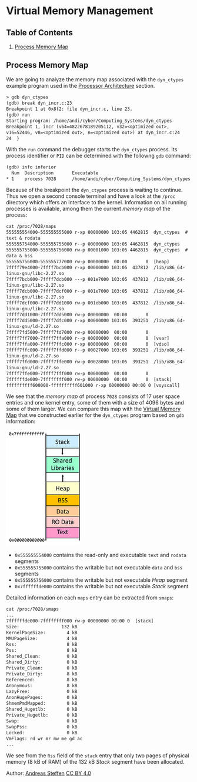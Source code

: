 # Virtual Memory Management

## Table of Contents
1. [Process Memory Map](#section1)

## Process Memory Map <a name="section1"></a>

We are going to analyze the memory map associated with the `dyn_ctypes` example program used in the [Processor Architecture][PA_HEAP] section.
```assembly
> gdb dyn_ctypes
(gdb) break dyn_incr.c:23
Breakpoint 1 at 0x8f2: file dyn_incr.c, line 23.
(gdb) run
Starting program: /home/andi/cyber/Computing_Systems/dyn_ctypes 
Breakpoint 1, incr (v64=4822678189205112, v32=<optimized out>, v16=52446, v8=<optimized out>, n=<optimized out>) at dyn_incr.c:24
24	}
```
With the `run` command the debugger starts the `dyn_ctypes` process. Its process identifier or `PID` can be determined with the followng `gdb` command:
```assembly
(gdb) info inferior
  Num  Description       Executable        
* 1    process 7028      /home/andi/cyber/Computing_Systems/dyn_ctypes 
```
Because of the breakpoint the `dyn_ctypes` process is waiting to continue. Thus we open a second console terminal and have a look at the `/proc` directory which offers an interface to the kernel. Information on all running processes is available, among them the current *memory map* of the process:
```console
cat /proc/7028/maps
555555554000-555555555000 r-xp 00000000 103:05 4462815  dyn_ctypes  # text & rodata
555555754000-555555755000 r--p 00000000 103:05 4462815  dyn_ctypes
555555755000-555555756000 rw-p 00001000 103:05 4462815  dyn_ctypes  # data & bss
555555756000-555555777000 rw-p 00000000  00:00       0  [heap]
7ffff79e4000-7ffff7bcb000 r-xp 00000000 103:05  437812  /lib/x86_64-linux-gnu/libc-2.27.so
7ffff7bcb000-7ffff7dcb000 ---p 001e7000 103:05  437812  /lib/x86_64-linux-gnu/libc-2.27.so
7ffff7dcb000-7ffff7dcf000 r--p 001e7000 103:05  437812  /lib/x86_64-linux-gnu/libc-2.27.so
7ffff7dcf000-7ffff7dd1000 rw-p 001eb000 103:05  437812  /lib/x86_64-linux-gnu/libc-2.27.so
7ffff7dd1000-7ffff7dd5000 rw-p 00000000  00:00       0 
7ffff7dd5000-7ffff7dfc000 r-xp 00000000 103:05  393251  /lib/x86_64-linux-gnu/ld-2.27.so
7ffff7fd5000-7ffff7fd7000 rw-p 00000000  00:00       0 
7ffff7ff7000-7ffff7ffa000 r--p 00000000  00:00       0  [vvar]
7ffff7ffa000-7ffff7ffc000 r-xp 00000000  00:00       0  [vdso]
7ffff7ffc000-7ffff7ffd000 r--p 00027000 103:05  393251  /lib/x86_64-linux-gnu/ld-2.27.so
7ffff7ffd000-7ffff7ffe000 rw-p 00028000 103:05  393251  /lib/x86_64-linux-gnu/ld-2.27.so
7ffff7ffe000-7ffff7fff000 rw-p 00000000  00:00       0 
7ffffffde000-7ffffffff000 rw-p 00000000  00:00       0  [stack]
ffffffffff600000-ffffffffff601000 r-xp 00000000 00:00 0 [vsyscall]
```
We see that the *memory map* of process `7028` consists of 17 user space entries and one kernel entry, some of them with a size of 4096 bytes and some of them larger. We can compare this map with the [Virtual Memory Map][PA_MAP] that we constructed earlier for the `dyn_ctypes` program based on `gdb` information:

![Virtual Memory Map][PA_MAP_IMG]

* `0x555555554000`  contains the read-only and executable `text` and `rodata` segments 
* `0x555555755000`  contains the  writable but not executable `data` and `bss` segments
* `0x555555756000` contains the writable but not executable *Heap* segment
* `0x7ffffffde000` contains the writable but not executable *Stack* segment

Detailed information on each `maps` entry can be extracted from `smaps`:
```console
cat /proc/7028/smaps
...
7ffffffde000-7ffffffff000 rw-p 00000000 00:00 0  [stack]
Size:                132 kB
KernelPageSize:        4 kB
MMUPageSize:           4 kB
Rss:                   8 kB
Pss:                   8 kB
Shared_Clean:          0 kB
Shared_Dirty:          0 kB
Private_Clean:         0 kB
Private_Dirty:         8 kB
Referenced:            8 kB
Anonymous:             8 kB
LazyFree:              0 kB
AnonHugePages:         0 kB
ShmemPmdMapped:        0 kB
Shared_Hugetlb:        0 kB
Private_Hugetlb:       0 kB
Swap:                  0 kB
SwapPss:               0 kB
Locked:                0 kB
VmFlags: rd wr mr mw me gd ac
...
```
We see from the `Rss` field of the `stack` entry that only two pages of physical memory (8 kB of RAM) of the 132 kB *Stack* segment have been allocated.

[PA_HEAP]: Processor_Architecture.md#section5
[PA_MAP]:  Processor_Architecture.md#section6
[PA_MAP_IMG]: Memory_Map_200.png

Author:  [Andreas Steffen][AS] [CC BY 4.0][CC]

[AS]: mailto:andreas.steffen@strongsec.net
[CC]: http://creativecommons.org/licenses/by/4.0/
